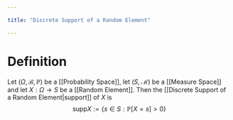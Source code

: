 ```yaml
---

title: "Discrete Support of a Random Element"

---
```

# Definition
Let $(\Omega, \mathcal{B}, \mathbb{P})$ be a [[Probability Space]], let $(S, \mathcal{M})$ be a [[Measure Space]] and let $X : \Omega \to S$ be a [[Random Element]]. Then the [[Discrete Support of a Random Element|support]] of $X$ is
$$\text{supp} X := \{s \in S : \mathbb{P}[X=s] > 0\}$$
